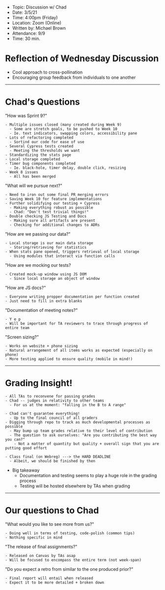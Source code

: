 - Topic: Discussion w/ Chad
- Date: 3/5/21
- Time: 4:00pm (Friday)
- Location: Zoom (Online)
- Written by: Michael Brown
- Attendance: 9/9
- Time: 30 min.

# Reflection of Wednesday Discussion
- Cool approach to cross-pollination
- Encouraging group feedback from individuals to one another

-------
# Chad's Questions

"How was Sprint 9?"
```
- Multiple issues closed (many created during Week 9)
  - Some are stretch goals, to be pushed to Week 10
  - Ie. text indicators, swapping colors, accessibility pane
- Lots of refactoring completed
  - Sortind our code for ease of use
- Several Cypress tests created
  - Meeting the thresholds we want
- Standardizing the stats page
- Local storage completed
- Timer bug components completed
  - Ie. black-hole, timer delay, double click, resizing
- Week 8 issues
  - All has been merged
```

"What will we pursue next?"
```
- Need to iron out some final PR merging errors
- Saving Week 10 for feature implementations
- Further solidifying our testing + Cypress
  - Making everything robust as possible
  - Chad: "Don't test trivial things!"
- Double checking JS Testing and Docs
  - Making sure all artifacts are present
  - Checking for additional changes to ADRs
```

"How are we passing our data?"
```
- Local storage is our main data storage
  - Storing/retrieving for statistics
- When stats pane opened, triggers retrieval of local storage
  - Using modules that interact via function calls
```

"How are we mocking our tests?
```
- Created mock-up window using JS DOM
  - Since local storage an object of window
```

"How are JS docs?"
```
- Everyone writing propper documentation per function created
- Just need to fill in extra blanks
```

"Documentation of meeting notes?"
```
- Y e p
- Will be important for TA reviewers to trace through progress of entire team
```

"Screen sizing?"
```
- Works on website + phone sizing
- Natural arrangement of all items works as expected (especially on phone)
- More testing applied to ensure quality (mobile in mind!)
```

-------

# Grading Insight!
```
- All TAs to reconvene for passing grades
- Chad -- judges in relativity to other teams
  - For us at the moment: "falling in the B to A range"

- Chad can't guarantee everything!
  - Up to the final council of all graders
- Digging through repo to track as much developmental processes as possible
  - May bump up team grades relative to their level of contribution
  - The question to ask ourselves: "Are you contributing the best way you can?"
    - Not a matter of quantity but quality + overall sign that you are putting good effort
  
- Class final (on Webreg) ---> the HARD DEADLINE
  - Albeit, we should be finished by then
```

- Big takeaway
  - Documentation and testing seems to play a huge role in the grading process
  - Testing will be hosted elsewhere by TAs when grading
-------

# Our questions to Chad

"What would you like to see more from us?"
```
- Doing well in terms of testing, code-polish (common tips)
- Nothing specific in mind
```

"The release of final assignments?"
```
- Released on Canvas by TAs asap
- Will be focused to encompass the entire term (not week-span)
```

"Do you expect a retro from similar to the one produced prior?" 
```
- Final report will entail when released
- Expect it to be more detailed + broken down
```
